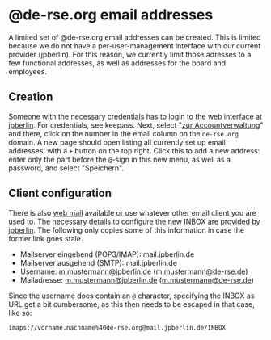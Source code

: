 # @de-rse.org email addresses

A limited set of @de-rse.org email addresses can be created.
This is limited because we do not have a per-user-management interface with our current provider (jpberlin).
For this reason, we currently limit those adresses to a few functional addresses, as well as addresses for the board and employees.

## Creation

Someone with the necessary credentials has to login to the web interface at [jpberlin](https://verwaltung.heinlein-hosting.de).
For credentials, see keepass.
Next, select "[zur Accountverwaltung](https://verwaltung.heinlein-hosting.de/#/account=de-rse)" and there, click on the number in the email column on the `de-rse.org` domain.
A new page should open listing all currently set up email addresses, with a `+` button on the top right.
Click this to add a new address: enter only the part before the `@`-sign in this new menu, as well as a password, and select "Speichern".

## Client configuration

There is also [web mail](https://webmail.jpberlin.de/) available or use whatever other email client you are used to.
The necessary details to configure the new INBOX are [provided by jpberlin](https://jpberlin.de/hilfe/wie-kann-ich-meine-e-mails-mit-meinem-mailprogramm-abrufen).
The following only copies some of this information in case the former link goes stale.

- Mailserver eingehend (POP3/IMAP): mail.jpberlin.de
- Mailserver ausgehend (SMTP): mail.jpberlin.de
- Username: m.mustermann@jpberlin.de  (m.mustermann@de-rse.de)
- Mailadresse: m.mustermann@jpberlin.de (m.mustermann@de-rse.de)

Since the username does contain an `@` character, specifying the INBOX as URL get a bit cumbersome, as this then needs to be escaped in that case, like so:

```imaps://vorname.nachname%40de-rse.org@mail.jpberlin.de/INBOX```


